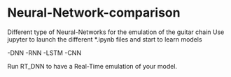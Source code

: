 # Neural-Network-comparison
Different type of Neural-Networks for the emulation of the guitar chain
Use jupyter to launch the different *.ipynb files and start to learn models

-DNN
-RNN
-LSTM
-CNN

Run RT_DNN to have a Real-Time emulation of your model.
